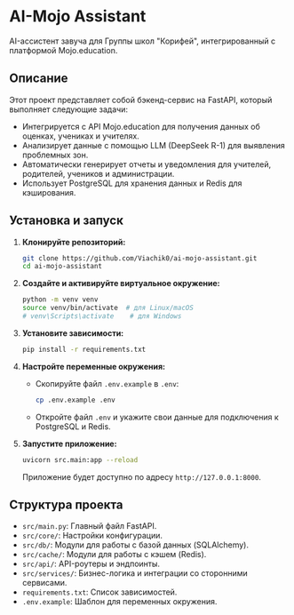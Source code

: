 # AI-Mojo Assistant

AI-ассистент завуча для Группы школ "Корифей", интегрированный с платформой Mojo.education.

## Описание

Этот проект представляет собой бэкенд-сервис на FastAPI, который выполняет следующие задачи:
- Интегрируется с API Mojo.education для получения данных об оценках, учениках и учителях.
- Анализирует данные с помощью LLM (DeepSeek R-1) для выявления проблемных зон.
- Автоматически генерирует отчеты и уведомления для учителей, родителей, учеников и администрации.
- Использует PostgreSQL для хранения данных и Redis для кэширования.

## Установка и запуск

1.  **Клонируйте репозиторий:**
    ```bash
    git clone https://github.com/Viachik0/ai-mojo-assistant.git
    cd ai-mojo-assistant
    ```

2.  **Создайте и активируйте виртуальное окружение:**
    ```bash
    python -m venv venv
    source venv/bin/activate  # для Linux/macOS
    # venv\Scripts\activate    # для Windows
    ```

3.  **Установите зависимости:**
    ```bash
    pip install -r requirements.txt
    ```

4.  **Настройте переменные окружения:**
    - Скопируйте файл `.env.example` в `.env`:
      ```bash
      cp .env.example .env
      ```
    - Откройте файл `.env` и укажите свои данные для подключения к PostgreSQL и Redis.

5.  **Запустите приложение:**
    ```bash
    uvicorn src.main:app --reload
    ```
    Приложение будет доступно по адресу `http://127.0.0.1:8000`.

## Структура проекта

-   `src/main.py`: Главный файл FastAPI.
-   `src/core/`: Настройки конфигурации.
-   `src/db/`: Модули для работы с базой данных (SQLAlchemy).
-   `src/cache/`: Модули для работы с кэшем (Redis).
-   `src/api/`: API-роутеры и эндпоинты.
-   `src/services/`: Бизнес-логика и интеграции со сторонними сервисами.
-   `requirements.txt`: Список зависимостей.
-   `.env.example`: Шаблон для переменных окружения.